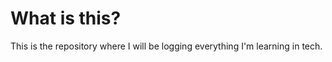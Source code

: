 # What is this?
This is the repository where I will be logging everything I'm learning in tech. 
<!--stackedit_data:
eyJoaXN0b3J5IjpbOTc5NjkzODU2LDEyMDAxNzYwMjBdfQ==
-->